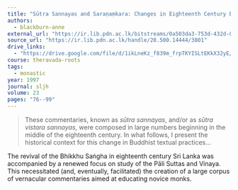 ```yaml
---
title: "Sūtra Sannayas and Saraṇaṃkara: Changes in Eighteenth Century Buddhist Education"
authors:
  - blackburn-anne
external_url: "https://ir.lib.pdn.ac.lk/bitstreams/0a503da3-753d-432d-8cd4-035e5c71f584/download"
source_url: "https://ir.lib.pdn.ac.lk/handle/20.500.14444/3801"
drive_links:
  - "https://drive.google.com/file/d/1ikLneKz_f839m_frpTKYISLtEKkX32yE/view?usp=drivesdk"
course: theravada-roots
tags:
  - monastic
year: 1997
journal: sljh
volume: 23
pages: "76--99"
---
```


> These commentaries, known as *sūtra sannayas*, and/or as *sūtra vistara sannayas*, were composed in large numbers beginning in the middle of the eighteenth century.
In what follows, I present the historical context for this change in Buddhist textual practices...

The revival of the Bhikkhu Saṅgha in eighteenth century Sri Lanka was accompanied by a renewed focus on study of the Pāli Suttas and Vinaya.
This necessitated (and, eventually, facilitated) the creation of a large corpus of vernacular commentaries aimed at educating novice monks.
